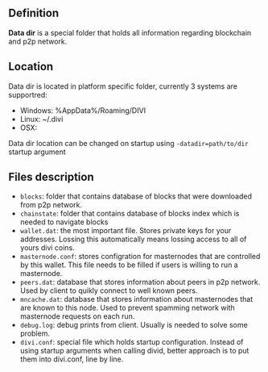 ## Definition

__Data dir__ is a special folder that holds all information regarding blockchain and p2p network.

## Location

Data dir is located in platform specific folder, currently 3 systems are supportred:

- Windows: %AppData%/Roaming/DIVI
- Linux: ~/.divi
- OSX: 

Data dir location can be changed on startup using `-datadir=path/to/dir` startup argument

## Files description

- `blocks`: folder that contains database of blocks that were downloaded from p2p network. 
- `chainstate`: folder that contains database of blocks index which is needed to navigate blocks
- `wallet.dat`: the most important file. Stores private keys for your addresses. Lossing this automatically means lossing access to all of yours divi coins.
- `masternode.conf`: stores configration for masternodes that are controlled by this wallet. This file needs to be filled if users is willing to run a masternode.
- `peers.dat`: database that stores information about peers in p2p network. Used by client to quikly connect to well known peers.
- `mncache.dat`: database that stores information about masternodes that are known to this node. Used to prevent spamming network with masternode requests on each run.
- `debug.log`: debug prints from client. Usually is needed to solve some problem. 
- `divi.conf`: special file which holds startup configuration. Instead of using startup arguments when calling divid, better approach is to put them into divi.conf, line by line. 
